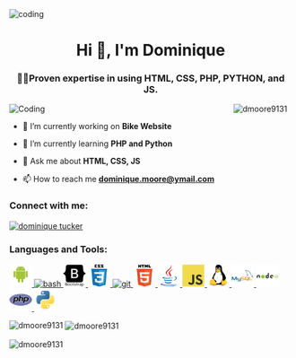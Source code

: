  <img src="https://sp-ao.shortpixel.ai/client/to_webp,q_glossy,ret_img/https://qrangers.com/wp-content/uploads/2021/09/Banner-Introduction-to-3D-Animation.png" width="1000" height="300" alt="coding">
<h1 align="center">Hi 👋, I'm Dominique</h1>
<h3 align="center">👋🏿Proven expertise in using HTML, CSS, PHP, PYTHON, and JS.</h3>
<img algin="right" alt="Coding" width="400" src="https://encrypted-tbn0.gstatic.com/images?q=tbn:ANd9GcQPOSeZamtwCPGnKaNoS98QqlESjfGXF0hYqQ&usqp=CAU"

<p align="left"> <img src="https://komarev.com/ghpvc/?username=dmoore9131&label=Profile%20views&color=0e75b6&style=flat" alt="dmoore9131" /> </p>

- 🔭 I’m currently working on **Bike Website**

- 🌱 I’m currently learning **PHP and Python**

- 💬 Ask me about **HTML, CSS, JS**

- 📫 How to reach me **dominique.moore@ymail.com**

<h3 align="left">Connect with me:</h3>
<p align="left">
<a href="https://linkedin.com/in/dominique tucker" target="blank"><img align="center" src="https://raw.githubusercontent.com/rahuldkjain/github-profile-readme-generator/master/src/images/icons/Social/linked-in-alt.svg" alt="dominique tucker" height="30" width="40" /></a>
</p>

<h3 align="left">Languages and Tools:</h3>
<p align="left"> <a href="https://developer.android.com" target="_blank" rel="noreferrer"> <img src="https://raw.githubusercontent.com/devicons/devicon/master/icons/android/android-original-wordmark.svg" alt="android" width="40" height="40"/> </a> <a href="https://www.gnu.org/software/bash/" target="_blank" rel="noreferrer"> <img src="https://www.vectorlogo.zone/logos/gnu_bash/gnu_bash-icon.svg" alt="bash" width="40" height="40"/> </a> <a href="https://getbootstrap.com" target="_blank" rel="noreferrer"> <img src="https://raw.githubusercontent.com/devicons/devicon/master/icons/bootstrap/bootstrap-plain-wordmark.svg" alt="bootstrap" width="40" height="40"/> </a> <a href="https://www.w3schools.com/css/" target="_blank" rel="noreferrer"> <img src="https://raw.githubusercontent.com/devicons/devicon/master/icons/css3/css3-original-wordmark.svg" alt="css3" width="40" height="40"/> </a> <a href="https://git-scm.com/" target="_blank" rel="noreferrer"> <img src="https://www.vectorlogo.zone/logos/git-scm/git-scm-icon.svg" alt="git" width="40" height="40"/> </a> <a href="https://www.w3.org/html/" target="_blank" rel="noreferrer"> <img src="https://raw.githubusercontent.com/devicons/devicon/master/icons/html5/html5-original-wordmark.svg" alt="html5" width="40" height="40"/> </a> <a href="https://www.java.com" target="_blank" rel="noreferrer"> <img src="https://raw.githubusercontent.com/devicons/devicon/master/icons/java/java-original.svg" alt="java" width="40" height="40"/> </a> <a href="https://developer.mozilla.org/en-US/docs/Web/JavaScript" target="_blank" rel="noreferrer"> <img src="https://raw.githubusercontent.com/devicons/devicon/master/icons/javascript/javascript-original.svg" alt="javascript" width="40" height="40"/> </a> <a href="https://www.linux.org/" target="_blank" rel="noreferrer"> <img src="https://raw.githubusercontent.com/devicons/devicon/master/icons/linux/linux-original.svg" alt="linux" width="40" height="40"/> </a> <a href="https://www.mysql.com/" target="_blank" rel="noreferrer"> <img src="https://raw.githubusercontent.com/devicons/devicon/master/icons/mysql/mysql-original-wordmark.svg" alt="mysql" width="40" height="40"/> </a> <a href="https://nodejs.org" target="_blank" rel="noreferrer"> <img src="https://raw.githubusercontent.com/devicons/devicon/master/icons/nodejs/nodejs-original-wordmark.svg" alt="nodejs" width="40" height="40"/> </a> <a href="https://www.php.net" target="_blank" rel="noreferrer"> <img src="https://raw.githubusercontent.com/devicons/devicon/master/icons/php/php-original.svg" alt="php" width="40" height="40"/> </a> <a href="https://www.python.org" target="_blank" rel="noreferrer"> <img src="https://raw.githubusercontent.com/devicons/devicon/master/icons/python/python-original.svg" alt="python" width="40" height="40"/> </a> </p>

<p><img align="left" src="https://github-readme-stats.vercel.app/api/top-langs?username=dmoore9131&show_icons=true&locale=en&layout=compact" alt="dmoore9131" /></p>

<p>&nbsp;<img align="center" src="https://github-readme-stats.vercel.app/api?username=dmoore9131&show_icons=true&locale=en" alt="dmoore9131" /></p>

<p><img align="center" src="https://github-readme-streak-stats.herokuapp.com/?user=dmoore9131&" alt="dmoore9131" /></p>
